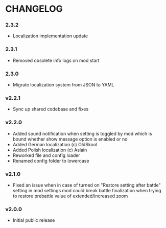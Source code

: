 # CHANGELOG

### 2.3.2

- Localization implementation update

### 2.3.1

- Removed obsolete info logs on mod start

### 2.3.0

- Migrate localization system from JSON to YAML

### v2.2.1

- Sync up shared codebase and fixes

### v2.2.0

- Added sound notification when setting is toggled by mod which is bound whether show message option is enabled or no
- Added German localization (c) OldSkool
- Added Polish localization (c) Aslain
- Reworked file and config loader
- Renamed config folder to lowercase

### v2.1.0

- Fixed an issue when in case of turned on "Restore setting after battle" setting in mod settings mod could break battle finalization when trying to restore prebattle value of extended/increased zoom

### v2.0.0

- Initial public release
